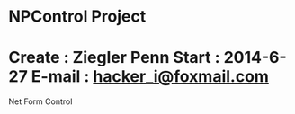 NPControl Project
======================================
Create  : Ziegler Penn
Start   : 2014-6-27
E-mail  : hacker_i@foxmail.com
======================================
Net Form Control


